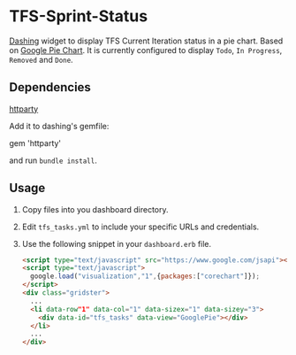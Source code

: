 # TFS-Sprint-Status
[Dashing](http://dashing.io/) widget to display TFS Current Iteration status in a pie chart. Based on [Google Pie Chart](https://gist.github.com/machadolab/b6929c1b913a9f62b12a).
It is currently configured to display `Todo`, `In Progress`, `Removed` and `Done`.

## Dependencies

[httparty](https://github.com/jnunemaker/httparty)

Add it to dashing's gemfile:

  gem 'httparty'

and run `bundle install`.

## Usage

 1. Copy files into you dashboard directory.
 2. Edit `tfs_tasks.yml` to include your specific URLs and credentials.
 3. Use the following snippet in your `dashboard.erb` file.

    ``` HTML
    <script type="text/javascript" src="https://www.google.com/jsapi"></script>
    <script type="text/javascript">
      google.load("visualization","1",{packages:["corechart"]});
    </script>
    <div class="gridster">
      ...
      <li data-row"1" data-col="1" data-sizex="1" data-sizey="3">
        <div data-id="tfs_tasks" data-view="GooglePie"></div>
      </li>
      ...
    </div>
    ```
